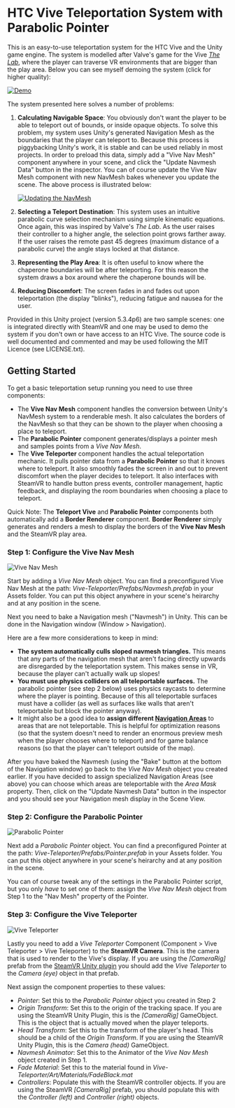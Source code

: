 HTC Vive Teleportation System with Parabolic Pointer
====================================================

This is an easy-to-use teleportation system for the HTC Vive and the Unity game engine.  The system is modelled after
Valve's game for the Vive [*The Lab*](http://store.steampowered.com/app/450390/), where the player can traverse 
VR environments that are bigger than the play area.  Below you can see myself demoing the system (click for higher
quality):

[![Demo](https://thumbs.gfycat.com/HonorableComplexCutworm-size_restricted.gif)](https://gfycat.com/HonorableComplexCutworm)

The system presented here solves a number of problems:

1. **Calculating Navigable Space**: You obviously don't want the player to be able to teleport out of bounds, or inside
   opaque objects.  To solve this problem, my system uses Unity's generated Navigation Mesh as the boundaries that the
   player can teleport to.  Because this process is piggybacking Unity's work, it is stable and can be used reliably
   in most projects.  In order to preload this data, simply add a "Vive Nav Mesh" component anywhere in your scene, and
   click the "Update Navmesh Data" button in the inspector.  You can of course update the Vive Nav Mesh component with
   new NavMesh bakes whenever you update the scene.  The above process is illustrated below:
   
   [![Updating the NavMesh](https://thumbs.gfycat.com/SorrowfulThriftyAfricanpiedkingfisher-size_restricted.gif)](https://gfycat.com/SorrowfulThriftyAfricanpiedkingfisher)
2. **Selecting a Teleport Destination**: This system uses an intuitive parabolic curve selection mechanism using simple
   kinematic equations.  Once again, this was inspired by Valve's *The Lab*.  As the user raises their controller to a
   higher angle, the selection point grows farther away.  If the user raises the remote past 45 degrees (maximum
   distance of a parabolic curve) the angle stays locked at that distance.
3. **Representing the Play Area**: It is often useful to know where the chaperone boundaries will be after
   teleporting.  For this reason the system draws a box around where the chaperone bounds will be.
4. **Reducing Discomfort**: The screen fades in and fades out upon teleportation (the display "blinks"), reducing
   fatigue and nausea for the user.

Provided in this Unity project (version 5.3.4p6) are two sample scenes: one is integrated directly with SteamVR and one
may be used to demo the system if you don't own or have access to an HTC Vive.  The source code is well documented and
commented and may be used following the MIT Licence (see LICENSE.txt).

Getting Started
---------------

To get a basic teleportation setup running you need to use three components: 

- The **Vive Nav Mesh** component handles the conversion between Unity's NavMesh system to a renderable mesh.  It also 
  calculates the borders of the NavMesh so that they can be shown to the player when choosing a place to teleport.
- The **Parabolic Pointer** component generates/displays a pointer mesh and samples points from a *Vive Nav Mesh*.
- The **Vive Teleporter** component handles the actual teleportation mechanic.  It pulls pointer data from a
  **Parabolic Pointer** so that it knows where to teleport.  It also smoothly fades the screen in and out to prevent
  discomfort when the player decides to teleport.  It also interfaces with SteamVR to handle button press events,
  controller management, haptic feedback, and displaying the room boundaries when choosing a place to teleport.

Quick Note: The **Teleport Vive** and **Parabolic Pointer** components both automatically add a **Border Renderer**
component.  **Border Renderer** simply generates and renders a mesh to display the borders of the **Vive Nav Mesh** and
the SteamVR play area.

### Step 1: Configure the Vive Nav Mesh

![Vive Nav Mesh](http://i.imgur.com/E5Orngz.png)

Start by adding a *Vive Nav Mesh* object.  You can find a preconfigured Vive Nav Mesh at the path:
*Vive-Teleporter/Prefabs/Navmesh.prefab* in your Assets folder.  You can put this object anywhere in your scene's
heirarchy and at any position in the scene.

Next you need to bake a Navigation mesh ("Navmesh") in Unity.  This can be done in the Navigation window (Window >
Navigation).

Here are a few more considerations to keep in mind:
- **The system automatically culls sloped navmesh triangles.**  This means that any parts of the navigation mesh that
  aren't facing directly upwards are disregarded by the teleportation system.  This makes sense in VR, because the player
  can't actually walk up slopes!
- **You must use physics colliders on all teleportable surfaces.**  The parabolic pointer (see step 2 below) uses physics
  raycasts to determine where the player is pointing.  Because of this all teleportable surfaces must have a collider
  (as well as surfaces like walls that aren't teleportable but block the pointer anyway).
- It might also be a good idea to **assign different [Navigation Areas](http://docs.unity3d.com/Manual/nav-AreasAndCosts.html)**
  to areas that are not teleportable.  This is helpful for optimization reasons (so that the system doesn't need to render
  an enormous preview mesh when the player chooses where to teleport) and for game balance reasons (so that the player can't
  teleport outside of the map).

After you have baked the Navmesh (using the "Bake" button at the bottom of the Navigation window) go back to the *Vive
Nav Mesh* object you created earlier.  If you have decided to assign specialized Navigation Areas (see above) you can 
choose which areas are teleportable with the *Area Mask* property.  Then, click on the "Update Navmesh Data" button in
the inspector and you should see your Navigation mesh display in the Scene View.

### Step 2: Configure the Parabolic Pointer

![Parabolic Pointer](http://i.imgur.com/00oBrOm.png)

Next add a *Parabolic Pointer* object.  You can find a preconfigured Pointer at the path:
*Vive-Teleporter/Prefabs/Pointer.prefab* in your Assets folder.  You can put this object anywhere in your scene's
heirarchy and at any position in the scene.

You can of course tweak any of the settings in the Parabolic Pointer script, but you only *have* to set one of them: 
assign the *Vive Nav Mesh* object from Step 1 to the "Nav Mesh" property of the Pointer.

### Step 3: Configure the Vive Teleporter

![Vive Teleporter](http://i.imgur.com/dYCQaPN.png)

Lastly you need to add a *Vive Teleporter* Component (Component > Vive Teleporter > Vive Teleporter) to the **SteamVR
Camera**.  This is the camera that is used to render to the Vive's display.  If you are using the *[CameraRig]* prefab
from the [SteamVR Unity plugin](https://www.assetstore.unity3d.com/en/#!/content/32647) you should add the *Vive
Teleporter* to the *Camera (eye)* object in that prefab.

Next assign the component properties to these values:

- *Pointer*: Set this to the *Parabolic Pointer* object you created in Step 2
- *Origin Transform*: Set this to the origin of the tracking space.  If you are using the SteamVR Unity Plugin, this
  is the *[CameraRig]* GameObject.  This is the object that is actually moved when the player teleports.
- *Head Transform*: Set this to the transform of the player's head.  This should be a child of the *Origin Transform*.
  If you are using the SteamVR Unity Plugin, this is the *Camera (head)* GameObject.
- *Navmesh Animator*: Set this to the Animator of the *Vive Nav Mesh* object created in Step 1.
- *Fade Material*: Set this to the material found in *Vive-Teleporter/Art/Materials/FadeBlack.mat*
- *Controllers*: Populate this with the SteamVR controller objects.  If you are using the SteamVR *[CameraRig]* prefab,
  you should populate this with the *Controller (left)* and *Controller (right)* objects.